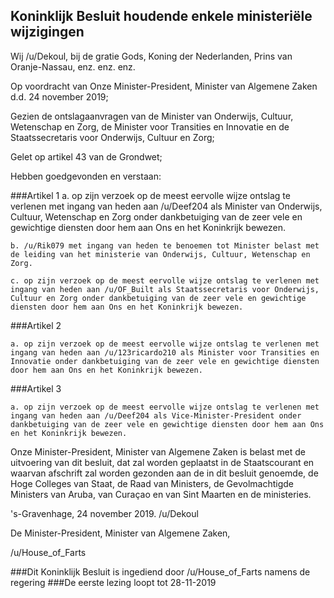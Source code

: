 ## Koninklijk Besluit houdende enkele ministeriële wijzigingen 
 
Wij /u/Dekoul, bij de gratie Gods, Koning der Nederlanden, Prins van Oranje-Nassau, enz. enz. enz.

Op voordracht van Onze Minister-President, Minister van Algemene Zaken d.d. 24 november 2019;

Gezien de ontslagaanvragen van de Minister van Onderwijs, Cultuur, Wetenschap en Zorg, de Minister voor Transities en Innovatie en de Staatssecretaris voor Onderwijs, Cultuur en Zorg;

Gelet op artikel 43 van de Grondwet;

Hebben goedgevonden en verstaan:

###Artikel 1
    a. op zijn verzoek op de meest eervolle wijze ontslag te verlenen met ingang van heden aan /u/Deef204 als Minister van Onderwijs, Cultuur, Wetenschap en Zorg onder dankbetuiging van de zeer vele en gewichtige diensten door hem aan Ons en het Koninkrijk bewezen.

    b. /u/Rik079 met ingang van heden te benoemen tot Minister belast met de leiding van het ministerie van Onderwijs, Cultuur, Wetenschap en Zorg.

    c. op zijn verzoek op de meest eervolle wijze ontslag te verlenen met ingang van heden aan /u/OF_Built als Staatssecretaris voor Onderwijs, Cultuur en Zorg onder dankbetuiging van de zeer vele en gewichtige diensten door hem aan Ons en het Koninkrijk bewezen.

###Artikel 2

    a. op zijn verzoek op de meest eervolle wijze ontslag te verlenen met ingang van heden aan /u/123ricardo210 als Minister voor Transities en Innovatie onder dankbetuiging van de zeer vele en gewichtige diensten door hem aan Ons en het Koninkrijk bewezen.

###Artikel 3

    a. op zijn verzoek op de meest eervolle wijze ontslag te verlenen met ingang van heden aan /u/Deef204 als Vice-Minister-President onder dankbetuiging van de zeer vele en gewichtige diensten door hem aan Ons en het Koninkrijk bewezen.

Onze Minister-President, Minister van Algemene Zaken is belast met de uitvoering van dit besluit, dat zal worden geplaatst in de Staatscourant en waarvan afschrift zal worden gezonden aan de in dit besluit genoemde, de Hoge Colleges van Staat, de Raad van Ministers, de Gevolmachtigde Ministers van Aruba, van Curaçao en van Sint Maarten en de ministeries.

's-Gravenhage, 24 november 2019.
/u/Dekoul

De 
Minister-President, 
Minister van Algemene Zaken,

/u/House_of_Farts

###Dit Koninklijk Besluit is ingediend door /u/House_of_Farts namens de regering
###De eerste lezing loopt tot 28-11-2019